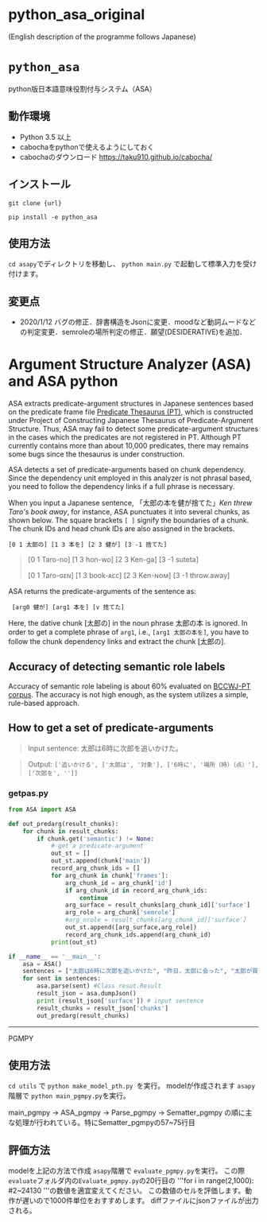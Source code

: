 # python_asa_original

(English description of the programme follows Japanese)

# `python_asa`

python版日本語意味役割付与システム（ASA）

## 動作環境

- Python 3.5 以上
- cabochaをpythonで使えるようにしておく
- cabochaのダウンロード https://taku910.github.io/cabocha/

## インストール
```git clone {url} ```

```pip install -e python_asa```

## 使用方法
```cd asapy```でディレクトリを移動し、
```python main.py``` で起動して標準入力を受け付けます。

## 変更点

- 2020/1/12 バグの修正．辞書構造をJsonに変更．moodなど動詞ムードなどの判定変更．semroleの場所判定の修正．願望(DESIDERATIVE)を追加．

# Argument Structure Analyzer (ASA) and ASA python

ASA extracts predicate-argument structures in Japanese sentences based on the predicate frame file [Predicate Thesaurus (PT)](http://pth.cl.cs.okayama-u.ac.jp/testp/pth/Vths), which is constructed under Project of Constructing Japanese Thesaurus of Predicate-Argument Structure. Thus, ASA may fail to detect some predicate-argument structures in the cases which the predicates are not registered in PT. Although PT currently contains more than about 10,000 predicates, there may remains some bugs since the thesaurus is under construction.

ASA detects a set of predicate-arguments based on chunk dependency. Since the dependency unit employed in this analyzer is not phrasal based, you need to follow the dependency links if a full phrase is necessary.

When you input a Japanese sentence, 「太郎の本を健が捨てた」*Ken threw Taro's book away*, for instance,
ASA punctuates it into several chunks, as shown below. 
The square brackets `[ ]` signify the boundaries of a chunk. The chunk IDs and head chunk IDs are also assigned in the brackets.

```
[0 1 太郎の] [1 3 本を] [2 3 健が] [3 -1 捨てた]
```

>[0 1 Taro-no]  [1 3 hon-wo] [2 3 Ken-ga] [3 -1 suteta]
>
>[0 1 Taro-ɢᴇɴ]  [1 3 book-ᴀᴄᴄ] [2 3 Ken-ɴᴏᴍ] [3 -1 throw.away]

ASA returns the predicate-arguments of the sentence as: 

```
 [arg0 健が] [arg1 本を] [v 捨てた]  
```

Here, the dative chunk [太郎の] in the noun phrase 太郎の本 is ignored. In order to get a complete phrase of `arg1`, i.e.,
`[arg1 太郎の本を]`, you have to follow the chunk dependency links and extract the chunk [太郎の].  

## Accuracy of detecting semantic role labels

Accuracy of semantic role labeling is about 60% evaluated on [BCCWJ-PT corpus](http://pth.cl.cs.okayama-u.ac.jp/). The accuracy is not high enough, as the system utilizes a simple, rule-based approach.

## How to get a set of predicate-arguments

> Input sentence: 太郎は6時に次郎を追いかけた。

> Output: `['追いかける', ['太郎は', '対象'], ['6時に', '場所（時）（点）'], ['次郎を', '']]`

### getpas.py

```python
from ASA import ASA

def out_predarg(result_chunks):
    for chunk in result_chunks:
        if chunk.get('semantic') != None:
            # get a predicate-argument
            out_st = []
            out_st.append(chunk['main'])
            record_arg_chunk_ids = []
            for arg_chunk in chunk['frames']:
                arg_chunk_id = arg_chunk['id']
                if arg_chunk_id in record_arg_chunk_ids:
                    continue
                arg_surface = result_chunks[arg_chunk_id]['surface']
                arg_role = arg_chunk['semrole']
                #arg_nrole = result_chunks[arg_chunk_id]['surface']
                out_st.append([arg_surface,arg_role])
                record_arg_chunk_ids.append(arg_chunk_id)
            print(out_st)

if __name__ == '__main__':
    asa = ASA()
    sentences = ["太郎は6時に次郎を追いかけた", "昨日，太郎に会った", "太郎が買った本を売った"]
    for sent in sentences:
        asa.parse(sent) #Class resut.Result
        result_json = asa.dumpJson()
        print (result_json['surface']) # input sentence
        result_chunks = result_json['chunks']
        out_predarg(result_chunks)
```

-----------------------------------------------
PGMPY
## 使用方法
``` cd utils ``` で ```python make_model_pth.py ```を実行。 modelが作成されます
``` asapy ```階層で ``` python main_pgmpy.py ```を実行。

main_pgmpy -> ASA_pgmpy -> Parse_pgmpy -> Sematter_pgmpy の順に主な処理が行われている。特にSematter_pgmpyの57~75行目

## 評価方法
modelを上記の方法で作成
``` asapy ```階層で ``` evaluate_pgmpy.py ```を実行。
この際``` evaluate ```フォルダ内の``` Evaluate_pgmpy.py ```の20行目の '''for i in range(2,1000): #2~24130 '''の数値を適宜変えてください。
この数値のセルを評価します。動作が遅いので1000件単位をおすすめします。
diffファイルにjsonファイルが出力される。